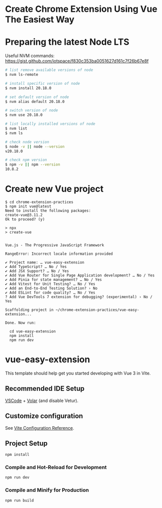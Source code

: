 # Create Chrome Extension Using Vue The Easiest Way


# Preparing the latest Node LTS

Useful NVM commands: https://gist.github.com/iotspace/f830c353ba0051627d161c7f26b67e8f

```bash
# list remove available versions of node
$ nvm ls-remote

# install specific version of node
$ nvm install 20.18.0

# set default version of node
$ nvm alias default 20.18.0

# switch version of node
$ nvm use 20.18.0

# list locally installed versions of node
$ nvm list
$ nvm ls

# check node version
$ node -v || node --version
v20.18.0

# check npm version
$ npm -v || npm --version
10.8.2
```

# Create new Vue project

```
$ cd chrome-extension-practices
$ npm init vue@latest
Need to install the following packages:
create-vue@3.11.2
Ok to proceed? (y)

> npx
> create-vue


Vue.js - The Progressive JavaScript Framework

RangeError: Incorrect locale information provided

✔ Project name: … vue-easy-extension
✔ Add TypeScript? … No / Yes
✔ Add JSX Support? … No / Yes
✔ Add Vue Router for Single Page Application development? … No / Yes
✔ Add Pinia for state management? … No / Yes
✔ Add Vitest for Unit Testing? … No / Yes
✔ Add an End-to-End Testing Solution? › No
✔ Add ESLint for code quality? … No / Yes
? Add Vue DevTools 7 extension for debugging? (experimental) › No / Yes

Scaffolding project in ~/chrome-extension-practices/vue-easy-extension...

Done. Now run:

  cd vue-easy-extension
  npm install
  npm run dev
```

# vue-easy-extension

This template should help get you started developing with Vue 3 in Vite.

## Recommended IDE Setup

[VSCode](https://code.visualstudio.com/) + [Volar](https://marketplace.visualstudio.com/items?itemName=Vue.volar) (and disable Vetur).

## Customize configuration

See [Vite Configuration Reference](https://vite.dev/config/).

## Project Setup

```sh
npm install
```

### Compile and Hot-Reload for Development

```sh
npm run dev
```

### Compile and Minify for Production

```sh
npm run build
```
